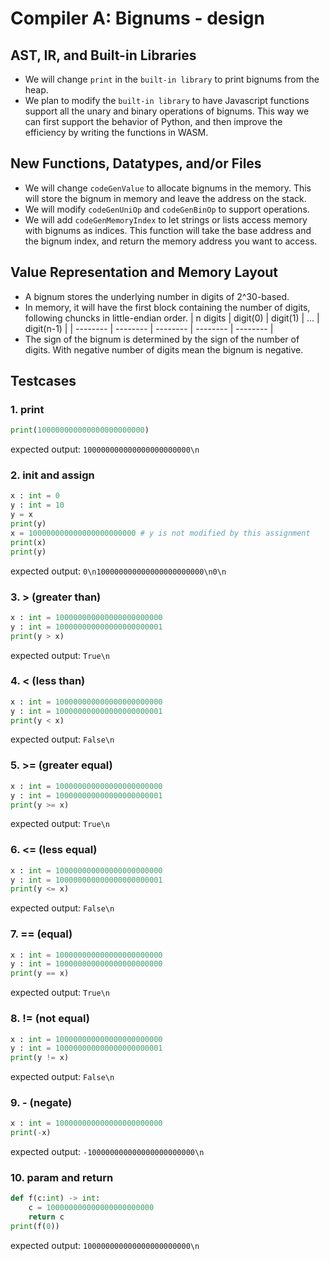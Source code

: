 # Compiler A: Bignums - design

## AST, IR, and Built-in Libraries
- We will change `print` in the `built-in library` to print bignums from the heap.
- We plan to modify the `built-in library` to have Javascript functions support all the unary and binary operations of bignums. This way we can first support the behavior of Python, and then improve the efficiency by writing the functions in WASM.

## New Functions, Datatypes, and/or Files
- We will change `codeGenValue` to allocate bignums in the memory. This will store the bignum in memory and leave the address on the stack.
- We will modify `codeGenUniOp` and `codeGenBinOp` to support operations.
- We will add `codeGenMemoryIndex` to let strings or lists access memory with bignums as indices. This function will take the base address and the bignum index, and return the memory address you want to access.

## Value Representation and Memory Layout

- A bignum stores the underlying number in digits of 2^30-based.
- In memory, it will have the first block containing the number of digits, following chuncks in little-endian order.
    | n digits | digit(0) | digit(1) | ... | digit(n-1) |
    | -------- | -------- | -------- | -------- | -------- |
- The sign of the bignum is determined by the sign of the number of digits. With negative number of digits mean the bignum is negative.




## Testcases
### 1. print
```python
print(100000000000000000000000)
```
expected output: `100000000000000000000000\n`

### 2. init and assign
```python
x : int = 0
y : int = 10
y = x
print(y)
x = 100000000000000000000000 # y is not modified by this assignment
print(x)
print(y)
```
expected output: `0\n100000000000000000000000\n0\n`

### 3. > (greater than)
```python
x : int = 100000000000000000000000
y : int = 100000000000000000000001
print(y > x)
```
expected output: `True\n`

### 4. < (less than)
```python
x : int = 100000000000000000000000
y : int = 100000000000000000000001
print(y < x)
```
expected output: `False\n`

### 5. >= (greater equal)
```python
x : int = 100000000000000000000000
y : int = 100000000000000000000001
print(y >= x)
```
expected output: `True\n`

### 6. <= (less equal)
```python
x : int = 100000000000000000000000
y : int = 100000000000000000000001
print(y <= x)
```
expected output: `False\n`

### 7. == (equal)
```python
x : int = 100000000000000000000000
y : int = 100000000000000000000000
print(y == x)
```
expected output: `True\n`

### 8. != (not equal)
```python
x : int = 100000000000000000000000
y : int = 100000000000000000000001
print(y != x)
```
expected output: `False\n`

### 9. - (negate)
```python
x : int = 100000000000000000000000
print(-x)
```
expected output: `-100000000000000000000000\n`

### 10. param and return
```python
def f(c:int) -> int:
    c = 100000000000000000000000
    return c
print(f(0))
```
expected output: `100000000000000000000000\n`